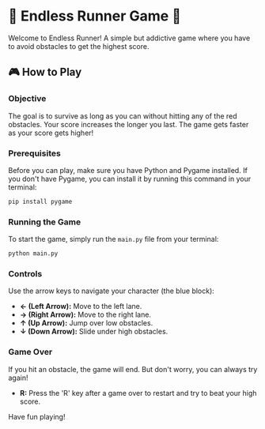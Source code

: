 # 🚀 Endless Runner Game 🚀

Welcome to Endless Runner! A simple but addictive game where you have to avoid obstacles to get the highest score.

## 🎮 How to Play

### Objective
The goal is to survive as long as you can without hitting any of the red obstacles. Your score increases the longer you last. The game gets faster as your score gets higher!

### Prerequisites
Before you can play, make sure you have Python and Pygame installed. If you don't have Pygame, you can install it by running this command in your terminal:
```bash
pip install pygame
```

### Running the Game
To start the game, simply run the `main.py` file from your terminal:
```bash
python main.py
```

### Controls
Use the arrow keys to navigate your character (the blue block):

- **← (Left Arrow):** Move to the left lane.
- **→ (Right Arrow):** Move to the right lane.
- **↑ (Up Arrow):** Jump over low obstacles.
- **↓ (Down Arrow):** Slide under high obstacles.

### Game Over
If you hit an obstacle, the game will end. But don't worry, you can always try again!

- **R:** Press the 'R' key after a game over to restart and try to beat your high score.

Have fun playing!
